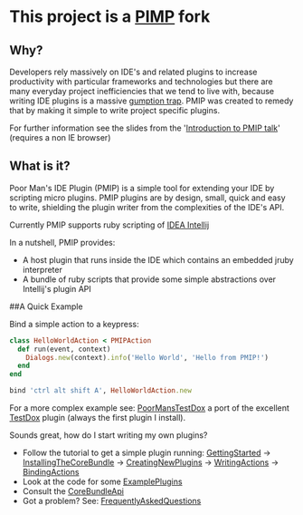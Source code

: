 # This project is a [PIMP](http://pmip.googlecode.com/) fork


## Why?

Developers rely massively on IDE's and related plugins to increase productivity with particular frameworks and technologies but there are many everyday project inefficiencies that we tend to live with, because writing IDE plugins is a massive [gumption trap](http://en.wikipedia.org/wiki/Gumption_trap). PMIP was created to remedy that by making it simple to write project specific plugins.

For further information see the slides from the '[Introduction to PMIP talk](http://pmip.googlecode.com/svn/trunk/talk/PMIP/pmip.html)' (requires a non IE browser)


## What is it?

Poor Man's IDE Plugin (PMIP) is a simple tool for extending your IDE by scripting micro plugins. PMIP plugins are by design, small, quick and easy to write, shielding the plugin writer from the complexities of the IDE's API.

Currently PMIP supports ruby scripting of [IDEA Intellij](http://www.jetbrains.com/idea/)

In a nutshell, PMIP provides:

* A host plugin that runs inside the IDE which contains an embedded jruby interpreter
* A bundle of ruby scripts that provide some simple abstractions over Intellij's plugin API 


##A Quick Example

Bind a simple action to a keypress:

```ruby
class HelloWorldAction < PMIPAction
  def run(event, context)
	Dialogs.new(context).info('Hello World', 'Hello from PMIP!')
  end
end

bind 'ctrl alt shift A', HelloWorldAction.new
```
	
For a more complex example see: [PoorMansTestDox](https://github.com/skie/PIMP/wiki/PoorMansTestDox) a port of the excellent [TestDox](http://plugins.intellij.net/plugin/?idea&id=96) plugin (always the first plugin I install).


Sounds great, how do I start writing my own plugins?

- Follow the tutorial to get a simple plugin running: [GettingStarted](https://github.com/skie/PIMP/wiki/GettingStarted) -> [InstallingTheCoreBundle](https://github.com/skie/PIMP/wiki/InstallingTheCoreBundle) -> [CreatingNewPlugins](https://github.com/skie/PIMP/wiki/CreatingNewPlugins) -> [WritingActions](https://github.com/skie/PIMP/wiki/WritingActions) -> [BindingActions](https://github.com/skie/PIMP/wiki/BindingActions)
- Look at the code for some [ExamplePlugins](https://github.com/skie/PIMP/wiki/ExamplePlugins)
- Consult the [CoreBundleApi](https://github.com/skie/PIMP/wiki/CoreBundleApi)
- Got a problem? See: [FrequentlyAskedQuestions](https://github.com/skie/PIMP/wiki/FrequentlyAskedQuestions)
